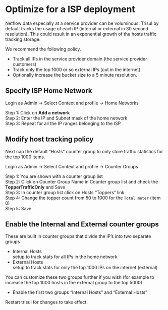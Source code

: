 # Optimize for a ISP deployment

Netflow data especially at a service provider can be voluminous. Trisul
by default tracks the usage of each IP (internal or external in 30
second resolution). This could result in an exponential growth of the
hosts traffic tracking storage.

We recommend the following policy.

- Track all IPs in the service provider domain (the service provider
  customers)  
- Track only the top 1000 or so external IPs (out in the internet)  
- Optionally increase the bucket size to a 5 minute resolution.

## Specify ISP Home Network

Login as Admin -\> Select Context and profile -\> Home Networks

Step 1: Click on **Add a network**  
Step 2: Enter the IP and Subnet mask of the home network  
Step 3: Repeat for all the IP ranges belonging to the ISP

## Modify host tracking policy

Next cap the default “Hosts” counter group to only store traffic
statistics for the top 1000 items.

Login as Admin -\> Select Context and profile -\> Counter Groups

Step 1: You are shown with a counter group list  
Step 2: Click on Counter Group Name in Counter group list and check the
**TopperTrafficOnly** and Save  
Step 3: In counter group list click on Hosts “Toppers” link  
Step 4: Change the topper count from 50 to 1000 for the `Total meter` (item
0)  
Step 5: Save

## Enable the Internal and External counter groups

These are built in counter groups that divide the IP’s into two separate
groups

- Internal Hosts  
  setup to track stats for all IPs in the home network
- External Hosts  
  setup to track stats for only the top 1000 IPs on the internet
  (external)

You can customize these two groups further if you wish (for example to
increase the top 1000 hosts in the external group to the top 5000)

-  Enable the first two groups “Internal Hosts” and “External Hosts”

Restart trisul for changes to take effect.
